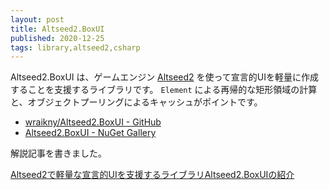 ```yaml
---
layout: post
title: Altseed2.BoxUI
published: 2020-12-25
tags: library,altseed2,csharp
---
```


Altseed2.BoxUI は、ゲームエンジン [Altseed2](https://altseed.github.io/) を使って宣言的UIを軽量に作成することを支援するライブラリです。
`Element` による再帰的な矩形領域の計算と、オブジェクトプーリングによるキャッシュがポイントです。

- [wraikny/Altseed2.BoxUI - GitHub](https://github.com/wraikny/Altseed2.BoxUI)
- [Altseed2.BoxUI - NuGet Gallery](https://www.nuget.org/packages/Altseed2.BoxUI/)


解説記事を書きました。

[Altseed2で軽量な宣言的UIを支援するライブラリAltseed2.BoxUIの紹介](https://www.amusement-creators.info/articles/advent_calendar/2020/25/)
